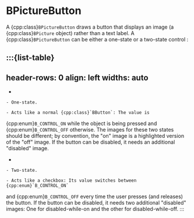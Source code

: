 # BPictureButton

A {cpp:class}`BPictureButton` draws a button that displays an image (a
{cpp:class}`BPicture` object) rather than a text label. A
{cpp:class}`BPictureButton` can be either a one-state or a two-state
control :

:::{list-table}
---
header-rows: 0
align: left
widths: auto
---
-

	- One-state.

	- Acts like a normal {cpp:class}`BButton`: The value is
{cpp:enum}`B_CONTROL_ON` while the object is being pressed and
{cpp:enum}`B_CONTROL_OFF` otherwise. The images for these two states should
be different; by convention, the "on" image is a highlighted version of the
"off" image. If the button can be disabled, it needs an additional
"disabled" image.

-

	- Two-state.

	- Acts like a checkbox: Its value switches between {cpp:enum}`B_CONTROL_ON`
and {cpp:enum}`B_CONTROL_OFF` every time the user presses (and releases)
the button. If the button can be disabled, it needs two additional
"disabled" images: One for disabled-while-on and the other for
disabled-while-off.
:::
